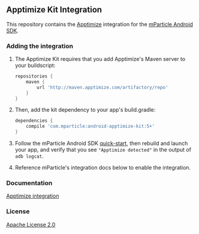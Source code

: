 ## Apptimize Kit Integration

This repository contains the [Apptimize](https://www.apptimize.com/) integration for the [mParticle Android SDK](https://github.com/mParticle/mparticle-android-sdk).

### Adding the integration

1. The Apptimize Kit requires that you add Apptimize's Maven server to your buildscript:

    ```groovy
    repositories {
        maven {
            url 'http://maven.apptimize.com/artifactory/repo'
        }
    }
    ```
2. Then, add the kit dependency to your app's build.gradle:

    ```groovy
    dependencies {
        compile 'com.mparticle:android-apptimize-kit:5+'
    }
    ```
3. Follow the mParticle Android SDK [quick-start](https://github.com/mParticle/mparticle-android-sdk), then rebuild and launch your app, and verify that you see `"Apptimize detected"` in the output of `adb logcat`.
4. Reference mParticle's integration docs below to enable the integration.

### Documentation

[Apptimize integration](http://docs.mparticle.com/?java#apptimize)

### License

[Apache License 2.0](http://www.apache.org/licenses/LICENSE-2.0)

